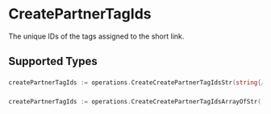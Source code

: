 # CreatePartnerTagIds

The unique IDs of the tags assigned to the short link.


## Supported Types

### 

```go
createPartnerTagIds := operations.CreateCreatePartnerTagIdsStr(string{/* values here */})
```

### 

```go
createPartnerTagIds := operations.CreateCreatePartnerTagIdsArrayOfStr([]string{/* values here */})
```

